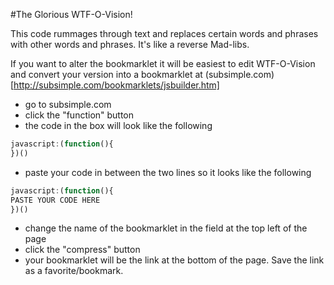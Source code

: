 #The Glorious WTF-O-Vision!

This code rummages through text and replaces certain words and phrases with other words and phrases. It's like a reverse Mad-libs.

If you want to alter the bookmarklet it will be easiest to edit WTF-O-Vision and convert your version into a bookmarklet at (subsimple.com)[http://subsimple.com/bookmarklets/jsbuilder.htm]
 * go to subsimple.com
 * click the "function" button
 * the code in the box will look like the following
 ```javascript
 javascript:(function(){
 })()
 ```
 * paste your code in between the two lines so it looks like the following
 ```javascript
 javascript:(function(){
 PASTE YOUR CODE HERE
 })()
 ```
 * change the name of the bookmarklet in the field at the top left of the page
 * click the "compress" button
 * your bookmarklet will be the link at the bottom of the page. Save the link as a favorite/bookmark.